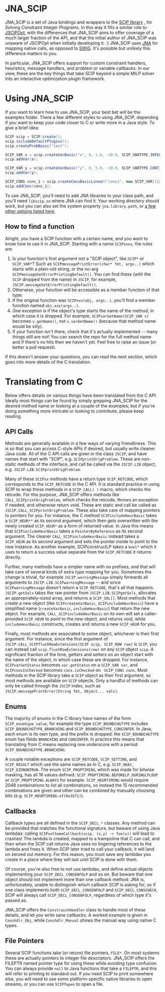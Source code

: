 
# JNA_SCIP

JNA\_SCIP is a set of Java bindings and wrappers to the [SCIP library](https://www.scipopt.org/)
, for *S*olving *C*onstraint *I*nteger *P*rograms. In this way it fills a
similar role to [JSCIPOpt](https://github.com/scipopt/JSCIPOpt), with the
differences that JNA\_SCIP aims to offer coverage of a much larger fraction
of the API, and that the initial author of JNA\_SCIP was unaware of JSCIPOpt
when initially developing it. :) JNA\_SCIP uses [JNA](https://github.com/java-native-access/jna)
for mapping native calls, as opposed to [SWIG](http://www.swig.org). It's
possible but unlikely this difference matters to you.

In particular, JNA\_SCIP offers support for custom constraint handlers,
heuristics, message handlers, and problem or variable callbacks. In our view,
these are the key things that take SCIP beyond a simple MILP solver into an
interactive optimization plugin framework.

# Using JNA_SCIP

If you want to learn how to use JNA\_SCIP, your best bet will be the examples
folder. There a few different styles to using JNA\_SCIP, depending if you
want to keep your code closer to C or write more in a Java style. To give a
brief idea:

```Java
SCIP scip = SCIP.create();
scip.includeDefaultPlugins();
scip.createProbBasic("test");

SCIP_VAR x = scip.createVarBasic("x", 0, 1.0, -40.0, SCIP_VARTYPE.INTEGER);
scip.addVar(x);

SCIP_VAR y = scip.createVarBasic("y", 0, 5.0, -30.0, SCIP_VARTYPE.CONTINUOUS);
scip.addVar(y);

SCIP_CONS cons_1 = scip.createConsBasicLinear("cons1", new SCIP_VAR[]{x,y}, new double[]{1,3}, 0, 12);
scip.addCons(cons_1);
```

To use JNA\_SCIP, you'll need to add JNA libraries to your class path, and you'll
need `libscip.so` where JNA can find it. Your working directory should work,
but you can also set the system property `jna.library.path`, or [a few other
options listed here](https://java-native-access.github.io/jna/4.2.1/com/sun/jna/NativeLibrary.html#library_search_paths).

## How to find a function

Alright, you have a SCIP function with a certain name, and you want to know
how to use it in JNA\_SCIP. Starting with a name `SCIPxxxx`, the rules are:

1. Is your function's first argument not a "SCIP object", like `SCIP*` or
`SCIP_VAR*`? Such as `SCIPmessagePrintError(char* fmt, args..)` which starts
with a plain-old string, or the no-arg `SCIPmessageSetErrorPrintingDefault()`.
You can find these (with the `SCIP` dropped from the name) in `JSCIP`, for example,
`JSCIP.messageSetErrorPrintingDefault()`.
2. Otherwise, your function will be accessible as a member function of that type:
  1. If the original function was `SCIPxxx(obj, args..)`, you'll find a member
    function named `obj.xxx(args..)`.
  2. One exception is if the object's type starts the name of the method, in
     which case it is dropped. For example, `SCIPvarGetName(SCIP_VAR v)`
     becomes `v.getName()`, not `v.varGetName()` (because that method name would
     be silly).
3. If your function isn't there, check that it's actually implemented -- many
things still are not! You can search the repo for the full method name and
if there's no hits then we haven't yet. Feel free to raise an issue (or better
a pull request).

If this doesn't answer your questions, you can read the next section, which
goes into more details of the C translation.

# Translating from C

Below offers details on various things have been translated from the C API.
Ideally most things can be found by simply grepping JNA\_SCIP for the
desired method name or looking at a couple of the examples; but if you're
doing something more intricate or looking to contribute, please keep reading.

## API Calls

Methods are generally available in a few ways of varying friendliness. This is
so that you can access C-style APIs if desired, but usually write cleaner Java
code. All of the C API calls are given in the class `JSCIP`, and have names
that start with "SCIP", e.g. `SCIPprintOrigProblem`. These are non-static
methods of the interface, and call be called via the `JSCIP.LIB` object, e.g.
`JSCIP.LIB.SCIPprintOrigProblem`.

Many of these `SCIPxx` methods have a return type `SCIP_RETCODE`, which
corresponds to the `SCIP_RETCODE` in the C API. It is standard practice in
using SCIP to wrap these methods in a `SCIP_CALL( )` macro, which checks the
retcode. For this purpose, JNA\_SCIP offers methods like
`CALL_SCIPprintOrigProblem`, which checks the retcode, throws an exception if
needed, and otherwise return void. These are static and call be called as
`JSCIP.CALL_SCIPprintOrigProblem`. These also take care of mapping pointers to
pointers for you. For instance, the C method `SCIPincludeHeurBasic` takes a
`SCIP_HEUR**` as its second argument, which then gets overwritten with the
newly created `SCIP_HEUR*` as a form of returned value. In Java this means that
`SCIPincludeHeurBasic` takes a `PointerByReference` as its second argument. The
cleaner `CALL_SCIPincludeHeurBasic` instead takes a `SCIP_HEUR` as its second
argument and sets the pointer inside to point to the new instance. As another
example, SCIPconstructLP takes a `bool*` which it uses to return a success value
separate from the `SCIP_RETCODE` it returns directly.

Further, many methods have a simpler name with no prefixes, and that will take
care of several kinds of extra type mapping for you. Sometimes the change is
trivial, for example `JSCIP.warningMessage` simply forwards all arguments to
`JSCIP.LIB.SCIPwarningMessage` -- and since `SCIPwarningMessage` doesn't return
a `SCIP_RETCODE`, that's all that happens. `JSCIP.getSols` takes the raw
pointer from `JSCIP.LIB.SCIPgetSols`, allocates an appropriately-sized array,
and returns a `SCIP_SOL[]`. Most methods that create a new object (like
`SCIPcreateVarBasic`, `SCIPincludeHeurBasic`) have a simplified name
(`createVarBasic`, `includeHeurBasic`) that return the new object. For example,
`CALL_SCIPincludeHeurBasic` on its own will set a caller-provided `SCIP_HEUR`
to point to the new object, and returns void, while `includeHeurBasic`
constructs, creates and returns a new `SCIP_HEUR` for you.

Finally, most methods are associated to some object, whichever is their first
argument. For instance, since the first argument of
`JSCIP.CALL_SCIPflushRowExtensions(SCIP scip, SCIP_ROW row)` is `SCIP`, you
can instead call `scip.flushRowExtensions(row)` on any `SCIP` object `scip`.
A significant fraction of the time, getters and setters on an object start with
the name of the object, in which case these are dropped. For instance,
`SCIPvarGetStatus` becomes `var.getStatus` on a `SCIP_VAR var`, and
`SCIPconsIsChecked` becomes `cons.isChecked` on ` SCIP_CONS cons`. Most methods
in the SCIP library take a `SCIP` object as their first argument, so most
methods are available on `SCIP` objects. Only a handful of methods can only
be called through the `JSCIP` index, such as
`JSCIP.messagePrintError(String fmt, Object... vals)`.

## Enums

The majority of enums in the C library have names of the form
`SCIP_enumtype_value`, for example the type `SCIP_BOUNDCHGTYPE` includes
`SCIP_BOUNDCHGTYPE_BRANCHING` and `SCIP_BOUNDCHGTYPE_CONSINFER`. In Java, each
enum is its own type, and the prefix is dropped: the `SCIP_BOUNDCHGTYPE` enum
has fields `BRANCHING` and `CONSINFER`. In practice this means that translating
from C means replacing one underscore with a period: `SCIP_BOUNDCHGTYPE.BRANCHING`.

A couple notable exceptions are `SCIP_RETCODE`, `SCIP_SETTING`, and `SCIP_RESULT`
which use the same names as in C, e.g. `SCIP_OKAY`, `SCIP_DIDNONTRUN`. The enum
`SCIP_PROPTIMING`, which was made for bitwise masking, has all 16 values defined:
`SCIP_PROPTIMING.BEFORELP_DURINGLPLOOP` or `SCIP_PROPTIMING.ALWAYS` for example.
`SCIP_HEURTIMING` would require 2048 combinations to list all combinations, so
instead the 15 recommended combinations are given and other can be combined by
manually choosing bits (e.g. `SCIP_HEURTIMING.of(0x3571)`).

## Callbacks

Callback types are all defined in the `SCIP_DECL_*` classes. Any method can be
provided that matches the functional signature, but beware of using Java lambdas:
calling `SCIPsetSomeCallback(scip, (x,y) -> foo(x))` will lead to crashes! The
lambda is created, mapped to a trampoline that C can call, and then when the
SCIP call returns Java sees no lingering references to the lambda and frees it.
When SCIP later tried to call your callback, it will land on zeroed out memory.
For this reason, you must save any lambdas you create in a place where they will
last until SCIP is done with them.

Of course, you're also free to not use lambdas, and define actual objects
implementing your `SCIP_DECL_CONSENFOLP` and so on. But beware that one object
should not implement more than one callback method: JNA is, unfortunately,
unable to distinguish which callback SCIP is asking for, so if one class
implements both `SCIP_DECL_CONSENFOLP` and `SCIP_DECL_CONSCHECK`, SCIP will
always call `SCIP_DECL_CONSENFOLP`, regardless of which type it's passed as.

JNA\_SCIP offers the `ConstraintHandler` class to handle most of these details,
and let you write sane callbacks. A worked example is given in `Conshdlr_Obj`,
while `Conshdlr_Manual` shows the manual way using native C types.

## File Pointers

Several SCIP functions take (or return) file pointers, `FILE*`. On most systems
these are actually pointers to integer file descriptors. JNA\_SCIP offers the
FILEPTR named pointer type for using these while avoiding type confusion. You
can always provide `null` to Java functions that take a `FILEPTR`, and this will
refer to printing to standard out. If you need SCIP to print somewhere else,
you will need to use some platform-specific native libraries to open streams, or
you can use `SCIPfopen` to open a file.
